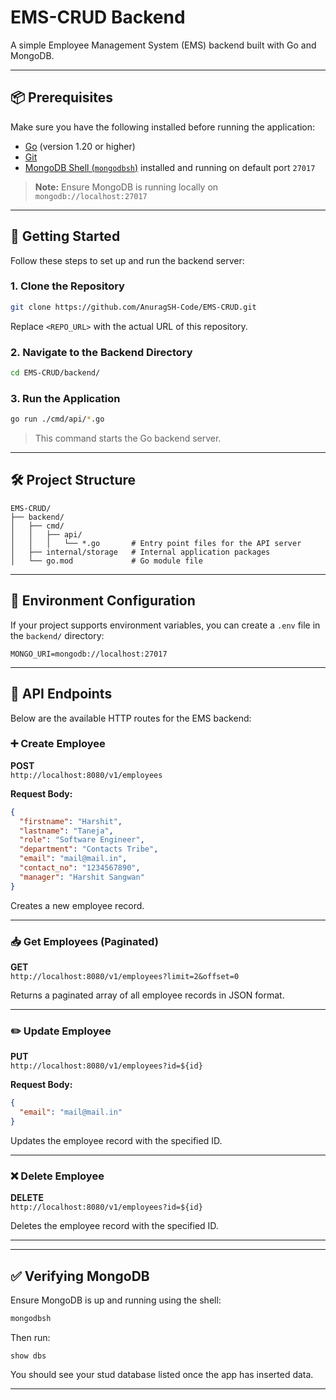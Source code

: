 # EMS-CRUD Backend

A simple Employee Management System (EMS) backend built with Go and MongoDB.

---

## 📦 Prerequisites

Make sure you have the following installed before running the application:

- [Go](https://golang.org/dl/) (version 1.20 or higher)
- [Git](https://git-scm.com/)
- [MongoDB Shell (`mongodbsh`)](https://www.mongodb.com/try/download/shell) installed and running on default port `27017`

> **Note:** Ensure MongoDB is running locally on `mongodb://localhost:27017`

---

## 🚀 Getting Started

Follow these steps to set up and run the backend server:

### 1. Clone the Repository

```bash
git clone https://github.com/AnuragSH-Code/EMS-CRUD.git
```
Replace `<REPO_URL>` with the actual URL of this repository.  
### 2. Navigate to the Backend Directory

```bash
cd EMS-CRUD/backend/
```

### 3. Run the Application

```bash
go run ./cmd/api/*.go
```

> This command starts the Go backend server.

---

## 🛠 Project Structure

```text
EMS-CRUD/
├── backend/
│   ├── cmd/
│   │   ├── api/
│   │   │   └── *.go       # Entry point files for the API server
│   ├── internal/storage   # Internal application packages
│   └── go.mod             # Go module file
```

---

## 🧪 Environment Configuration

If your project supports environment variables, you can create a `.env` file in the `backend/` directory:

```env
MONGO_URI=mongodb://localhost:27017
```

---

## 📡 API Endpoints

Below are the available HTTP routes for the EMS backend:

### ➕ Create Employee

**POST**  
`http://localhost:8080/v1/employees`

**Request Body:**

```json
{
  "firstname": "Harshit",
  "lastname": "Taneja",
  "role": "Software Engineer",
  "department": "Contacts Tribe",
  "email": "mail@mail.in",
  "contact_no": "1234567890",
  "manager": "Harshit Sangwan"
}
```

Creates a new employee record.

---

### 📥 Get Employees (Paginated)

**GET**  
`http://localhost:8080/v1/employees?limit=2&offset=0`

Returns a paginated array of all employee records in JSON format.

---

### ✏️ Update Employee

**PUT**  
`http://localhost:8080/v1/employees?id=${id}`

**Request Body:**

```json
{
  "email": "mail@mail.in"
}
```

Updates the employee record with the specified ID.

---

### ❌ Delete Employee

**DELETE**  
`http://localhost:8080/v1/employees?id=${id}`

Deletes the employee record with the specified ID.

---

---

## ✅ Verifying MongoDB

Ensure MongoDB is up and running using the shell:

```bash
mongodbsh
```

Then run:

```mongodb
show dbs
```

You should see your stud database listed once the app has inserted data.

---
